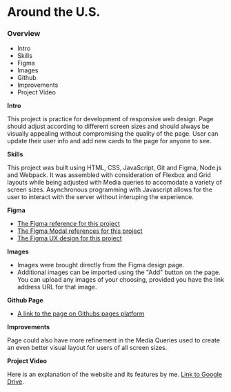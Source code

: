 # Around the U.S.

### Overview

- Intro
- Skills
- Figma
- Images
- Github
- Improvements
- Project Video

**Intro**

This project is practice for development of responsive web design. Page should adjust according to different screen sizes and should always be visually appealing without compromising the quality of the page. User can update their user info and add new cards to the page for anyone to see.

**Skills**

This project was built using HTML, CSS, JavaScript, Git and Figma, Node.js and Webpack. It was assembled with consideration of Flexbox and Grid layouts while being adjusted with Media queries to accomodate a variety of screen sizes. Asynchronous programming with Javascript allows for the user to interact with the server without interuping the experience.

**Figma**

- [The Figma reference for this project](https://www.figma.com/file/ii4xxsJ0ghevUOcssTlHZv/Sprint-3%3A-Around-the-US?node-id=0%3A1)
- [The Figma Modal references for this project](<https://www.figma.com/design/JFPhASqvZ5pBjQV2ouUlim/Sprint-5_-Around-The-U.S.-_-desktop-%2B-mobile-(Copy)?node-id=1-246&t=XxuS9THJfFmwPPt2-0>)
- [The Figma UX design for this project](https://www.figma.com/design/E5x6ib3osaUUNwLRRAsTDX/Sprint-9-%E2%80%94-Applied-JavaScript?node-id=1530-2&t=jjrFelrluFEnvHJZ-0)

**Images**

- Images were brought directly from the Figma design page.
- Additional images can be imported using the "Add" button on the page. You can upload any images of your choosing, provided you have the link address URL for that image.

**Github Page**

- [A link to the page on Githubs pages platform](https://bree-mass.github.io/se_project_aroundtheus/)

**Improvements**

Page could also have more refinement in the Media Queries used to create an even better visual layout for users of all screen sizes.

**Project Video**

Here is an explanation of the website and its features by me.
[Link to Google Drive](https://drive.google.com/file/d/1XVdJJ52viYsqGHN27HNFQJVQ7GgkodTB/view?usp=sharing).
